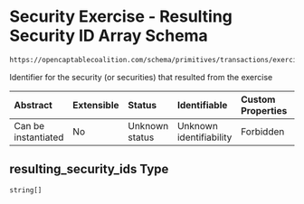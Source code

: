 # Security Exercise - Resulting Security ID Array Schema

```txt
https://opencaptablecoalition.com/schema/primitives/transactions/exercise/base_exercise#/properties/resulting_security_ids
```

Identifier for the security (or securities) that resulted from the exercise

| Abstract            | Extensible | Status         | Identifiable            | Custom Properties | Additional Properties | Access Restrictions | Defined In                                                                                                                 |
| :------------------ | :--------- | :------------- | :---------------------- | :---------------- | :-------------------- | :------------------ | :------------------------------------------------------------------------------------------------------------------------- |
| Can be instantiated | No         | Unknown status | Unknown identifiability | Forbidden         | Allowed               | none                | [BaseExercise.schema.json*](../../schema/primitives/transactions/exercise/BaseExercise.schema.json "open original schema") |

## resulting_security_ids Type

`string[]`

